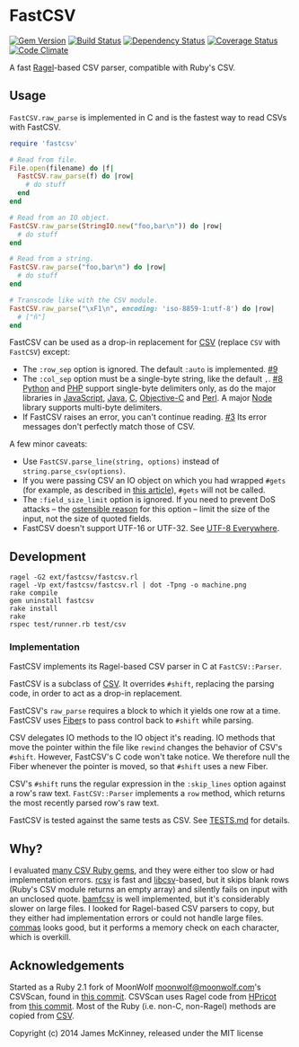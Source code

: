 # FastCSV

[![Gem Version](https://badge.fury.io/rb/fastcsv.svg)](https://badge.fury.io/rb/fastcsv)
[![Build Status](https://secure.travis-ci.org/jpmckinney/fastcsv.png)](https://travis-ci.org/jpmckinney/fastcsv)
[![Dependency Status](https://gemnasium.com/jpmckinney/fastcsv.png)](https://gemnasium.com/jpmckinney/fastcsv)
[![Coverage Status](https://coveralls.io/repos/jpmckinney/fastcsv/badge.png)](https://coveralls.io/r/jpmckinney/fastcsv)
[![Code Climate](https://codeclimate.com/github/jpmckinney/fastcsv.png)](https://codeclimate.com/github/jpmckinney/fastcsv)

A fast [Ragel](http://www.colm.net/open-source/ragel/)-based CSV parser, compatible with Ruby's CSV.

## Usage

`FastCSV.raw_parse` is implemented in C and is the fastest way to read CSVs with FastCSV.

```ruby
require 'fastcsv'

# Read from file.
File.open(filename) do |f|
  FastCSV.raw_parse(f) do |row|
    # do stuff
  end
end

# Read from an IO object.
FastCSV.raw_parse(StringIO.new("foo,bar\n")) do |row|
  # do stuff
end

# Read from a string.
FastCSV.raw_parse("foo,bar\n") do |row|
  # do stuff
end

# Transcode like with the CSV module.
FastCSV.raw_parse("\xF1\n", encoding: 'iso-8859-1:utf-8') do |row|
  # ["ñ"]
end
```

FastCSV can be used as a drop-in replacement for [CSV](http://ruby-doc.org/stdlib-2.1.1/libdoc/csv/rdoc/CSV.html) (replace `CSV` with `FastCSV`) except:

* The `:row_sep` option is ignored. The default `:auto` is implemented. [#9](https://github.com/jpmckinney/fastcsv/issues/9)
* The `:col_sep` option must be a single-byte string, like the default `,`. [#8](https://github.com/jpmckinney/fastcsv/issues/8) [Python](https://docs.python.org/3/library/csv.html#dialects-and-formatting-parameters) and [PHP](http://php.net/fgetcsv) support single-byte delimiters only, as do the major libraries in [JavaScript](http://papaparse.com/docs), [Java](http://commons.apache.org/proper/commons-csv/apidocs/index.html), [C](https://github.com/robertpostill/libcsv/blob/master/FAQ), [Objective-C](https://github.com/davedelong/CHCSVParser#parsing) and [Perl](http://search.cpan.org/~makamaka/Text-CSV-1.32/lib/Text/CSV.pm). A major [Node](https://github.com/wdavidw/node-csv-parse/issues/26) library supports multi-byte delimiters.
* If FastCSV raises an error, you can't continue reading. [#3](https://github.com/jpmckinney/fastcsv/issues/3) Its error messages don't perfectly match those of CSV.

A few minor caveats:

* Use `FastCSV.parse_line(string, options)` instead of `string.parse_csv(options)`.
* If you were passing CSV an IO object on which you had wrapped `#gets` (for example, as described in [this article](http://graysoftinc.com/rubies-in-the-rough/decorators-verses-the-mix-in)), `#gets` will not be called.
* The `:field_size_limit` option is ignored. If you need to prevent DoS attacks – the [ostensible reason](http://ruby-doc.org/stdlib-2.1.1/libdoc/csv/rdoc/CSV.html#new-method) for this option – limit the size of the input, not the size of quoted fields.
* FastCSV doesn't support UTF-16 or UTF-32. See [UTF-8 Everywhere](http://utf8everywhere.org/).

## Development

    ragel -G2 ext/fastcsv/fastcsv.rl
    ragel -Vp ext/fastcsv/fastcsv.rl | dot -Tpng -o machine.png
    rake compile
    gem uninstall fastcsv
    rake install
    rake
    rspec test/runner.rb test/csv

### Implementation

FastCSV implements its Ragel-based CSV parser in C at `FastCSV::Parser`.

FastCSV is a subclass of [CSV](http://ruby-doc.org/stdlib-2.1.1/libdoc/csv/rdoc/CSV.html). It overrides `#shift`, replacing the parsing code, in order to act as a drop-in replacement.

FastCSV's `raw_parse` requires a block to which it yields one row at a time. FastCSV uses [Fiber](http://www.ruby-doc.org/core-2.1.1/Fiber.html)s to pass control back to `#shift` while parsing.

CSV delegates IO methods to the IO object it's reading. IO methods that move the pointer within the file like `rewind` changes the behavior of CSV's `#shift`. However, FastCSV's C code won't take notice. We therefore null the Fiber whenever the pointer is moved, so that `#shift` uses a new Fiber.

CSV's `#shift` runs the regular expression in the `:skip_lines` option against a row's raw text. `FastCSV::Parser` implements a `row` method, which returns the most recently parsed row's raw text.

FastCSV is tested against the same tests as CSV. See [TESTS.md](https://github.com/jpmckinney/fastcsv/blob/master/TESTS.md) for details.

## Why?

I evaluated [many CSV Ruby gems](https://github.com/jpmckinney/csv-benchmark#benchmark), and they were either too slow or had implementation errors. [rcsv](https://github.com/fiksu/rcsv) is fast and [libcsv](http://sourceforge.net/projects/libcsv/)-based, but it skips blank rows (Ruby's CSV module returns an empty array) and silently fails on input with an unclosed quote. [bamfcsv](https://github.com/jondistad/bamfcsv) is well implemented, but it's considerably slower on large files. I looked for Ragel-based CSV parsers to copy, but they either had implementation errors or could not handle large files. [commas](https://github.com/aklt/commas/blob/master/csv.rl) looks good, but it performs a memory check on each character, which is overkill.

## Acknowledgements

Started as a Ruby 2.1 fork of MoonWolf <moonwolf@moonwolf.com>'s CSVScan, found in [this commit](https://github.com/nickstenning/csvscan/commit/11ec30f71a27cc673bca09738ee8a63942f416f0.patch). CSVScan uses Ragel code from [HPricot](https://github.com/hpricot/hpricot/blob/master/ext/hpricot_scan/hpricot_scan.rl) from [this commit](https://github.com/hpricot/hpricot/blob/908a4ae64bc8b935c4415c47ca6aea6492c6ce0a/ext/hpricot_scan/hpricot_scan.rl). Most of the Ruby (i.e. non-C, non-Ragel) methods are copied from [CSV](https://github.com/ruby/ruby/blob/ab337e61ecb5f42384ba7d710c36faf96a454e5c/lib/csv.rb).

Copyright (c) 2014 James McKinney, released under the MIT license
